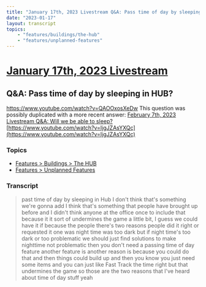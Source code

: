 ```yaml
---
title: "January 17th, 2023 Livestream Q&A: Pass time of day by sleeping in HUB?"
date: "2023-01-17"
layout: transcript
topics:
    - "features/buildings/the-hub"
    - "features/unplanned-features"
---
```

# [January 17th, 2023 Livestream](../2023-01-17.md)
## Q&A: Pass time of day by sleeping in HUB?
https://www.youtube.com/watch?v=QAOOxosXeDw
This question was possibly duplicated with a more recent answer: [February 7th, 2023 Livestream Q&A: Will we be able to sleep?](./yt-IjgJZAsYXQc.md) [https://www.youtube.com/watch?v=IjgJZAsYXQc](https://www.youtube.com/watch?v=IjgJZAsYXQc)


### Topics
* [Features > Buildings > The HUB](../topics/features/buildings/the-hub.md)
* [Features > Unplanned Features](../topics/features/unplanned-features.md)

### Transcript

> past time of day by sleeping in Hub I don't think that's something we're gonna add I think that's something that people have brought up before and I didn't think anyone at the office once to include that because it it sort of undermines the game a little bit, I guess we could have it if because the people there's two reasons people did it right or requested it one was night time was too dark but if night time's too dark or too problematic we should just find solutions to make nighttime not problematic then you don't need a passing time of day feature another feature is another reason is because you could do that and then things could build up and then you know you just need some items and you can just like Fast Track the time right but that undermines the game so those are the two reasons that I've heard about time of day stuff yeah
